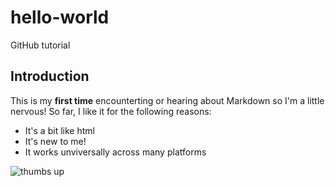 # hello-world
GitHub tutorial

## Introduction
This is my **first time** encounterting or hearing about Markdown so I'm a little nervous!
So far, I like it for the following reasons:
- It's a bit like html
- It's new to me!
- It works unviversally across many platforms

![thumbs up](https://media3.giphy.com/media/XreQmk7ETCak0/giphy.gif?cid=ecf05e47m07r10uefuq9tn4xw9t30808fxovx5z1aybj90m6&rid=giphy.gif&ct=g)
